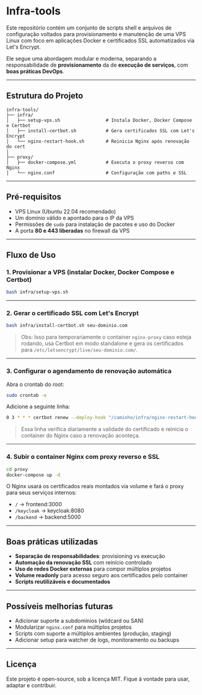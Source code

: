 # Infra-tools

Este repositório contém um conjunto de scripts shell e arquivos de configuração voltados para provisionamento e manutenção de uma VPS Linux com foco em aplicações Docker e certificados SSL automatizados via Let's Encrypt.

Ele segue uma abordagem modular e moderna, separando a responsabilidade de **provisionamento** da de **execução de serviços**, com **boas práticas DevOps**.

---

## Estrutura do Projeto

```text
infra-tools/
├── infra/
│   ├── setup-vps.sh                 # Instala Docker, Docker Compose e Certbot
│   ├── install-certbot.sh           # Gera certificados SSL com Let's Encrypt
│   └── nginx-restart-hook.sh        # Reinicia Nginx após renovação do cert
│
├── proxy/
│   ├── docker-compose.yml           # Executa o proxy reverso com Nginx
│   └── nginx.conf                   # Configuração com paths e SSL
````

---

## Pré-requisitos

* VPS Linux (Ubuntu 22.04 recomendado)
* Um domínio válido e apontado para o IP da VPS
* Permissões de `sudo` para instalação de pacotes e uso do Docker
* A porta **80 e 443 liberadas** no firewall da VPS

---

## Fluxo de Uso

### 1. Provisionar a VPS (instalar Docker, Docker Compose e Certbot)

```bash
bash infra/setup-vps.sh
```

---

### 2. Gerar o certificado SSL com Let's Encrypt

```bash
bash infra/install-certbot.sh seu-dominio.com
```

> Obs: Isso para temporariamente o container `nginx-proxy` caso esteja rodando, usa Certbot em modo standalone e gera os certificados para `/etc/letsencrypt/live/seu-dominio.com/`.

---

### 3. Configurar o agendamento de renovação automática

Abra o crontab do root:

```bash
sudo crontab -e
```

Adicione a seguinte linha:

```bash
0 3 * * * certbot renew --deploy-hook "/caminho/infra/nginx-restart-hook.sh"
```

> Essa linha verifica diariamente a validade do certificado e reinicia o container do Nginx caso a renovação aconteça.

---

### 4. Subir o container Nginx com proxy reverso e SSL

```bash
cd proxy
docker-compose up -d
```

O Nginx usará os certificados reais montados via volume e fará o proxy para seus serviços internos:

* `/` → frontend:3000
* `/keycloak` → keycloak:8080
* `/backend` → backend:5000

---

## Boas práticas utilizadas

* **Separação de responsabilidades**: provisioning vs execução
* **Automação da renovação SSL** com reinício controlado
* **Uso de redes Docker externas** para compor múltiplos projetos
* **Volume readonly** para acesso seguro aos certificados pelo container
* **Scripts reutilizáveis e documentados**

---

## Possíveis melhorias futuras

* Adicionar suporte a subdomínios (wildcard ou SAN)
* Modularizar `nginx.conf` para múltiplos projetos
* Scripts com suporte a múltiplos ambientes (produção, staging)
* Adicionar setup para watcher de logs, monitoramento ou backups

---

## Licença

Este projeto é open-source, sob a licença MIT. Fique à vontade para usar, adaptar e contribuir.